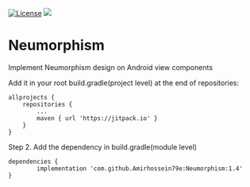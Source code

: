 [![License](https://img.shields.io/badge/License-Apache_2.0-blue.svg)](https://opensource.org/licenses/Apache-2.0)
[![](https://jitpack.io/v/Amirhossein79e/Neumorphism.svg)](https://jitpack.io/#Amirhossein79e/Neumorphism)
# Neumorphism
Implement Neumorphism design on Android view components

Add it in your root build.gradle(project level) at the end of repositories:

	allprojects {
		repositories {
			...
			maven { url 'https://jitpack.io' }
		}
	}
	
Step 2. Add the dependency in build.gradle(module level)

	dependencies {
	        implementation 'com.github.Amirhossein79e:Neumorphism:1.4'
	}

